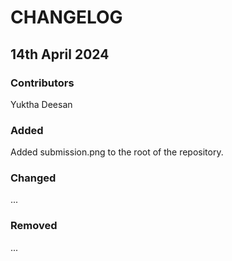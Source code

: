 # CHANGELOG

## 14th April 2024
### Contributors
Yuktha Deesan

### Added
Added submission.png to the root of the repository. 

### Changed
...

### Removed
...
